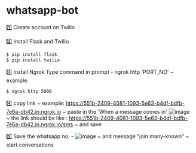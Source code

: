 # whatsapp-bot



1️⃣ Create account on Twilio
        
        
2️⃣ Install Flask and Twilio
```sh
$ pip install flask
$ pip install twilio
```
        
3️⃣ Install Ngrok 
        Type command in prompt
        - ngrok http 'PORT_NO' 
~ example: 
```sh
$ ngrok http 5000
```
4️⃣ copy link 
           ~ example: https://551b-2409-4081-1093-5e63-b4df-bdfb-7e6a-db42.in.ngrok.io
           ~ paste in the 'When a message comes in' ![image](https://user-images.githubusercontent.com/80522156/211614146-cdd675a6-9d7c-432a-802b-6bb752a669b2.png)
           ~ the link should be like : https://551b-2409-4081-1093-5e63-b4df-bdfb-7e6a-db42.in.ngrok.io/sms
           ~ and save      
           
5️⃣ Save the whatsapp no. 
        - ![image](https://user-images.githubusercontent.com/80522156/211615217-9252ff27-6a1d-4a21-b6b5-3e14705aba26.png)
          ~ and message "join many-known"
          ~ start conversations
          
          

